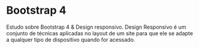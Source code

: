 # Bootstrap 4

Estudo sobre Bootstrap 4 & Design responsivo.
Design Responsivo é um conjunto de técnicas aplicadas no layout de um site para que ele se adapte a qualquer tipo de dispositivo quando for acessado.



